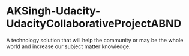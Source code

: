 # AKSingh-Udacity-UdacityCollaborativeProjectABND
A technology solution that will help the community or may be the whole world and increase our subject matter knowledge.
